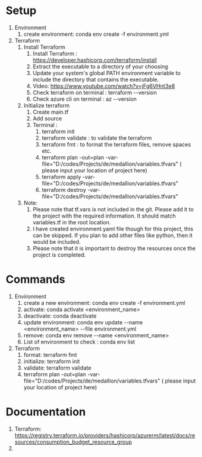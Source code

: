# Setup

1. Environment
   1. create environment: conda env create -f environment.yml
2. Terraform
   1. Install Terraform
      1. Install Terraform : https://developer.hashicorp.com/terraform/install
      2. Extract the executable to a directory of your choosing
      3. Update your system's global PATH environment variable to include the directory that contains the executable.
      4. Video: https://www.youtube.com/watch?v=jFg6VHnt3e8
      5. Check terraform on terminal : terraform --version
      6. Check azure cli on terminal : az --version
   2. Initialize terraform
      1. Create main.tf
      2. Add source
      3. Terminal :
         1. terraform init
         2. terraform validate : to validate the terraform
         3. terraform fmt : to format the terraform files, remove spaces etc.
         4. terraform plan -out=plan -var-file="D:/codes/Projects/de/medallion/variables.tfvars" ( please input your location of project here)
         5. terraform apply -var-file="D:/codes/Projects/de/medallion/variables.tfvars"
         6. terraform destroy -var-file="D:/codes/Projects/de/medallion/variables.tfvars"
   3. Note:
      1. Please note that tf.vars is not included in the git. Please add it to the project with the required information. It should match variables.tf in the root location.
      2. I have created environment.yaml file though for this project, this can be skipped. If you plan to add other files like python, then it would be included.
      3. Please note that it is important to destroy the resources once the project is completed.

# Commands

1. Environment
   1. create a new environment: conda env create -f environment.yml
   2. activate: conda activate <environment_name>
   3. deactivate: conda deactivate
   4. update environment: conda env update --name <environment_name> --file environment.yml
   5. remove: conda env remove --name <environment_name>
   6. List of environment to check : conda env list
2. Terraform
   1. format: terraform fmt
   2. initialize: terraform init
   3. validate: terraform validate
   4. terraform plan -out=plan -var-file="D:/codes/Projects/de/medallion/variables.tfvars" ( please input your location of project here)

# Documentation

1. Terraform: https://registry.terraform.io/providers/hashicorp/azurerm/latest/docs/resources/consumption_budget_resource_group
2.
